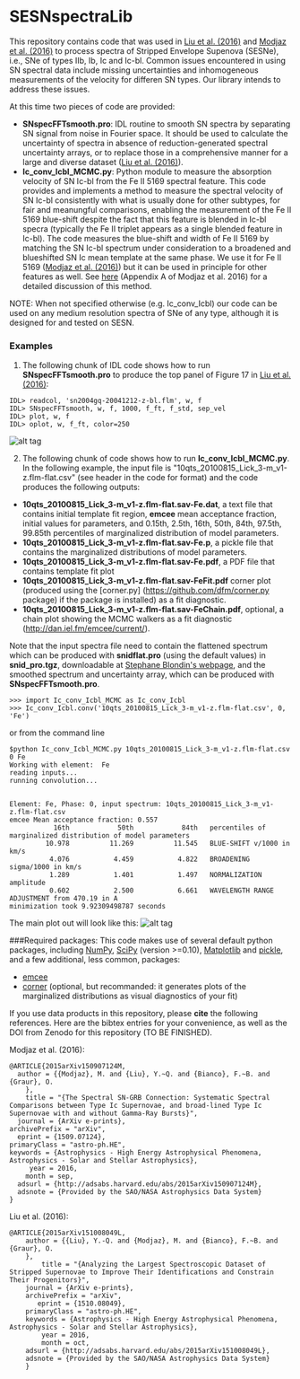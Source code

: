 # SESNspectraLib

This repository contains code that was used in [Liu et al. (2016)](http://adsabs.harvard.edu/abs/2015arXiv151008049L) and [Modjaz et al. (2016)](http://adsabs.harvard.edu/abs/2015arXiv150907124M) to process spectra of Stripped Envelope Supenova (SESNe), i.e., SNe of types IIb, Ib, Ic and Ic-bl. 
Common issues encountered in using SN spectral data include missing uncertainties and inhomogeneous measurements of the velocity for differen SN types. Our library intends to address these issues. 

At this time two pieces of code are provided: 
- **SNspecFFTsmooth.pro**: IDL routine to smooth SN spectra by separating SN signal from noise in Fourier space. It should be used to calculate the uncertainty of spectra in absence of reduction-generated spectral uncertainty arrays, or to replace those in a comprehensive manner for a large and diverse dataset ([Liu et al. (2016)](http://adsabs.harvard.edu/abs/2015arXiv151008049L)).
- **Ic_conv_Icbl_MCMC.py**: Python module to measure the absorption velocity of SN Ic-bl from the Fe II 5169 spectral feature. This code provides and implements a method to measure the spectral velocity of SN Ic-bl consistently with what is usually done for other subtypes, for fair and meanungful comparisons, enabling the measurement of the Fe II 5169 blue-shift despite the fact that this feature is blended in Ic-bl specra (typically the Fe II triplet appears as a single blended feature in Ic-bl). The code measures the blue-shift and width of Fe II 5169 by matching the SN Ic-bl spectrum under consideration to a broadened and blueshifted SN Ic mean template at the same phase. We use it for Fe II 5169 ([Modjaz et al. (2016)](http://adsabs.harvard.edu/abs/2015arXiv150907124M)) but it can be used in principle for other features as well. See [here](https://github.com/nyusngroup/SESNspectraLib/blob/master/M16AppendixA.pdf) (Appendix A of Modjaz et al. 2016) for a detailed discussion of this method.


NOTE: When not specified otherwise (e.g. Ic_conv_Icbl) our code can be used on any medium resolution spectra of SNe of any type, although it is designed for and tested on SESN.

### Examples
1) The following chunk of IDL code shows how to run **SNspecFFTsmooth.pro** to produce the top panel of Figure 17 in [Liu et al. (2016)](http://adsabs.harvard.edu/abs/2015arXiv151008049L):
```
IDL> readcol, 'sn2004gq-20041212-z-bl.flm', w, f
IDL> SNspecFFTsmooth, w, f, 1000, f_ft, f_std, sep_vel
IDL> plot, w, f
IDL> oplot, w, f_ft, color=250
```
![alt tag](https://github.com/nyusngroup/SESNspectraLib/blob/master/example_IDL_plot.png)

2) The following chunk of code shows how to run **Ic_conv_Icbl_MCMC.py**.
In the following example, the input file is "10qts_20100815_Lick_3-m_v1-z.flm-flat.csv" (see header in the code for format) and the code produces the following outputs:
- **10qts_20100815_Lick_3-m_v1-z.flm-flat.sav-Fe.dat**, a text file that contains initial template fit region, **emcee** mean acceptance fraction, initial values for parameters, and 0.15th, 2.5th, 16th, 50th, 84th, 97.5th, 99.85th percentiles of marginalized distribution of model parameters.
- **10qts_20100815_Lick_3-m_v1-z.flm-flat.sav-Fe.p**, a pickle file that contains the marginalized distributions of model parameters.
- **10qts_20100815_Lick_3-m_v1-z.flm-flat.sav-Fe.pdf**, a PDF file that contains template fit plot
- **10qts_20100815_Lick_3-m_v1-z.flm-flat.sav-FeFit.pdf** corner plot (produced using the [corner.py] (https://github.com/dfm/corner.py package) if the package is installed) as a fit diagnostic.
- **10qts_20100815_Lick_3-m_v1-z.flm-flat.sav-FeChain.pdf**, optional, a chain plot showing the MCMC walkers as a fit diagnostic (http://dan.iel.fm/emcee/current/).

Note that the input spectra file need to contain the flattened spectrum which can be produced with **snidflat.pro** (using the default values) in **snid_pro.tgz**, downloadable at [Stephane Blondin's webpage](https://people.lam.fr/blondin.stephane/software/snid/index.html#Download), and the smoothed spectrum and uncertainty array, which can be produced with **SNspecFFTsmooth.pro**.

```
>>> import Ic_conv_Icbl_MCMC as Ic_conv_Icbl
>>> Ic_conv_Icbl.conv('10qts_20100815_Lick_3-m_v1-z.flm-flat.csv', 0, 'Fe')
````
or from the command line 
``` 
$python Ic_conv_Icbl_MCMC.py 10qts_20100815_Lick_3-m_v1-z.flm-flat.csv 0 Fe
Working with element:  Fe
reading inputs...
running convolution...


Element: Fe, Phase: 0, input spectrum: 10qts_20100815_Lick_3-m_v1-z.flm-flat.csv
emcee Mean acceptance fraction: 0.557
           16th            50th            84th   percentiles of marginalized distribution of model parameters
         10.978          11.269          11.545   BLUE-SHIFT v/1000 in km/s
          4.076           4.459           4.822   BROADENING sigma/1000 in km/s
          1.289           1.401           1.497   NORMALIZATION amplitude
          0.602           2.500           6.661   WAVELENGTH RANGE ADJUSTMENT from 470.19 in A
minimization took 9.92309498787 seconds

```
The main plot out will look like this:
![alt tag](https://raw.githubusercontent.com/nyusngroup/SESNspectraLib/master/10qts_20100815_Lick_3-m_v1-z.flm-flat-Fe.png)



###Required packages:
This code makes use of several default python packages, including [NumPy](http://www.numpy.org/), [SciPy](https://www.scipy.org/) (version >=0.10), [Matplotlib](http://matplotlib.org/) and [pickle](https://docs.python.org/2/library/pickle.html), and a few additional, less common, packages:

- [emcee](http://dan.iel.fm/emcee/current/)
- [corner](https://github.com/dfm/corner.py) (optional, but recommanded: it generates plots of the marginalized distributions as visual diagnostics of your fit)

If you use data products in this repository, please <b>cite</b> the following references. Here are the bibtex entries for your convenience, as well as the DOI from Zenodo for this repository (TO BE FINISHED).

Modjaz et al. (2016):

    @ARTICLE{2015arXiv150907124M,
      author = {{Modjaz}, M. and {Liu}, Y.~Q. and {Bianco}, F.~B. and {Graur}, O.
	    },
        title = "{The Spectral SN-GRB Connection: Systematic Spectral Comparisons between Type Ic Supernovae, and broad-lined Type Ic Supernovae with and without Gamma-Ray Bursts}",
      journal = {ArXiv e-prints},
    archivePrefix = "arXiv",
      eprint = {1509.07124},
    primaryClass = "astro-ph.HE",
    keywords = {Astrophysics - High Energy Astrophysical Phenomena, Astrophysics - Solar and Stellar Astrophysics},
         year = 2016,
        month = sep,
      adsurl = {http://adsabs.harvard.edu/abs/2015arXiv150907124M},
      adsnote = {Provided by the SAO/NASA Astrophysics Data System} 
    }

Liu et al. (2016):

	@ARTICLE{2015arXiv151008049L,
   		author = {{Liu}, Y.-Q. and {Modjaz}, M. and {Bianco}, F.~B. and {Graur}, O.
		},
    		title = "{Analyzing the Largest Spectroscopic Dataset of Stripped Supernovae to Improve Their Identifications and Constrain Their Progenitors}",
  		journal = {ArXiv e-prints},
		archivePrefix = "arXiv",
		   eprint = {1510.08049},
 		primaryClass = "astro-ph.HE",
 		keywords = {Astrophysics - High Energy Astrophysical Phenomena, Astrophysics - Solar and Stellar Astrophysics},
     		year = 2016,
    		month = oct,
   		adsurl = {http://adsabs.harvard.edu/abs/2015arXiv151008049L},
  		adsnote = {Provided by the SAO/NASA Astrophysics Data System}
		}
